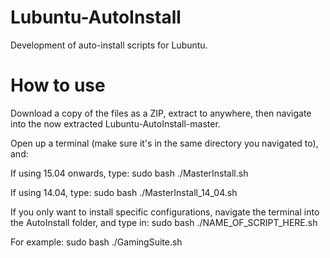 # Lubuntu-AutoInstall
Development of auto-install scripts for Lubuntu.

# How to use
Download a copy of the files as a ZIP, extract to anywhere, then navigate into the now extracted Lubuntu-AutoInstall-master.

Open up a terminal (make sure it's in the same directory you navigated to), and:

If using 15.04 onwards, type:
sudo bash ./MasterInstall.sh

If using 14.04, type:
sudo bash ./MasterInstall_14_04.sh

If you only want to install specific configurations, navigate the terminal into the AutoInstall folder, and type in:
sudo bash ./NAME_OF_SCRIPT_HERE.sh

For example:
sudo bash ./GamingSuite.sh



